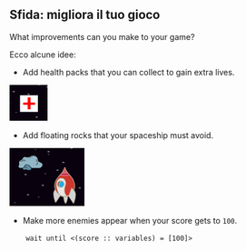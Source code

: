 ## Sfida: migliora il tuo gioco

What improvements can you make to your game?

Ecco alcune idee:

+ Add health packs that you can collect to gain extra lives.

![screenshot](images/invaders-aid.png)

+ Add floating rocks that your spaceship must avoid.

![schermata](images/invaders-rocks.png)

+ Make more enemies appear when your score gets to `100`.

```blocks3
    wait until <(score :: variables) = [100]>
```